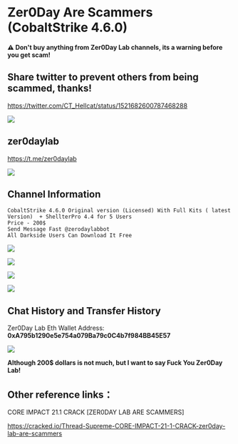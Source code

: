 # Zer0Day Are Scammers (CobaltStrike 4.6.0)

**⚠️ Don't buy anything from Zer0Day Lab channels, its a warning before you get scam!**


## Share twitter to prevent others from being scammed, thanks!

https://twitter.com/CT_Hellcat/status/1521682600787468288

![](https://tva1.sinaimg.cn/large/e6c9d24egy1h1w6nhg1efj20w80u0jvd.jpg)

## zer0daylab

https://t.me/zer0daylab

![](https://tva1.sinaimg.cn/large/e6c9d24egy1h1w6fcp9qoj214i0u0abp.jpg)



## Channel Information

```
CobaltStrike 4.6.0 Original version (Licensed) With Full Kits ( latest Version)  + ShellterPro 4.4 for 5 Users
Price - 200$
Send Message Fast @zerodaylabbot
All Darkside Users Can Download It Free
```
![](https://tva1.sinaimg.cn/large/e6c9d24egy1h1w607wgskj20tw14wdjy.jpg)

![](https://tva1.sinaimg.cn/large/e6c9d24egy1h1w610pe2bj20go0eu402.jpg)

![](https://tva1.sinaimg.cn/large/e6c9d24egy1h1w60id7cnj20yj0i1abv.jpg)

![](https://tva1.sinaimg.cn/large/e6c9d24egy1h1w61atbyqj21le02waaj.jpg)



## Chat History and Transfer History

Zer0Day Lab Eth Wallet Address: **0xA795b1290e5e754a079Ba79c0C4b7f984BB45E57**

![](https://tva1.sinaimg.cn/large/e6c9d24egy1h1w61s55yjj20n05xve5h.jpg)

**Although 200$ dollars is not much, but I want to say Fuck You Zer0Day Lab!**


## Other reference links：

CORE IMPACT 21.1 CRACK [ZER0DAY LAB ARE SCAMMERS]

https://cracked.io/Thread-Supreme-CORE-IMPACT-21-1-CRACK-zer0day-lab-are-scammers



